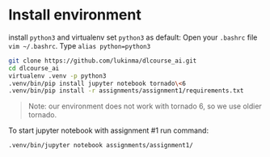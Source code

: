 # Install environment

install `python3` and virtualenv
set `python3` as default: Open your `.bashrc` file `vim ~/.bashrc`. Type `alias python=python3`

```sh
git clone https://github.com/lukinma/dlcourse_ai.git
cd dlcourse_ai
virtualenv .venv -p python3
.venv/bin/pip install jupyter notebook tornado\<6
.venv/bin/pip install -r assignments/assignment1/requirements.txt
```
>Note: our environment does not work with tornado 6, so we use oldier tornado.

To start jupyter notebook with assignment #1 run command:
```sh
.venv/bin/jupyter notebook assignments/assignment1/
```